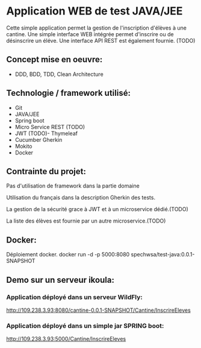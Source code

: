 # Application WEB de test JAVA/JEE
Cette simple application permet la gestion de l'inscription d'élèves à une cantine.
Une simple interface WEB intégrée permet d'inscrire ou de désinscrire un éléve.
Une interface API REST est également fournie. (TODO) 

## Concept mise en oeuvre:
- DDD, BDD, TDD, Clean Architecture 

## Technologie / framework utilisé:
- Git
- JAVA/JEE
- Spring boot
- Micro Service REST (TODO)
- JWT (TODO)- Thymeleaf
- Cucumber Gherkin
- Mokito
- Docker

## Contrainte du projet:
Pas d'utilisation de framework dans la partie domaine

Utilisation du français dans la description Gherkin des tests.

La gestion de la sécurité grace à JWT et à un microservice dédié.(TODO)

La liste des élèves est fournie par un autre microservice.(TODO)

## Docker:
Déploiement docker.
docker run -d -p 5000:8080 spechwsa/test-java:0.0.1-SNAPSHOT

## Demo sur un serveur ikoula:
### Application déployé dans un serveur WildFly:
http://109.238.3.93:8080/cantine-0.0.1-SNAPSHOT/Cantine/InscrireEleves

### Application déployé dans un simple jar SPRING boot:
http://109.238.3.93:5000/Cantine/InscrireEleves
